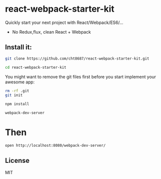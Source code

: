 # react-webpack-starter-kit


Quickly start your next project with React/Webpack/ES6/...

* No Redux,flux, clean React + Webpack


## Install it:

```bash
git clone https://github.com/cht8687/react-webpack-starter-kit.git
```
```bash
cd react-webpack-starter-kit
```
You might want to remove the git files first before you start implement your awesome app:

```bash
rm -rf .git
git init
```
```bash
npm install
```
```bash
webpack-dev-server
```


# Then 

```bash
open http://localhost:8080/webpack-dev-server/
```

## License

MIT
